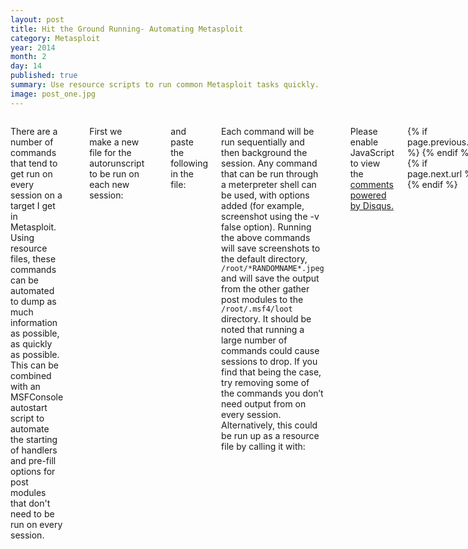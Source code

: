 ```yaml
---
layout: post
title: Hit the Ground Running- Automating Metasploit
category: Metasploit
year: 2014
month: 2
day: 14
published: true
summary: Use resource scripts to run common Metasploit tasks quickly.
image: post_one.jpg
---
```

     
<div class="row">  
     <div class="span9 columns">
     <p>There are a number of commands that tend to get run on every session on a target I get in Metasploit. Using resource files, these commands can be automated to dump as much information as possible, as quickly as possible. This can be combined with an MSFConsole autostart script to automate the starting of handlers and pre-fill options for post modules that don't need to be run on every session.</p>
     <br><p>First we make a new file for the autorunscript to be run on each new session:</p>
     <pre><code>nano /infogather </code></pre>
     <p>and paste the following in the file:</p>
     <script src="https://gist.github.com/bluscreenofjeff/9106100.js">
     </script>
     <p>Each command will be run sequentially and then background the session. Any command that can be run through a meterpreter shell can be used, with options added (for example, screenshot using the -v false option). Running the above commands will save screenshots to the default directory, <code>/root/*RANDOMNAME*.jpeg</code> and will save the output from the other gather post modules to the <code>/root/.msf4/loot</code> directory.
     It should be noted that running a large number of commands could cause sessions to drop. If you find that being the case, try removing some of the commands you don’t need output from on every session. Alternatively, this could be run up as a resource file by calling it with:</p>
     
     <pre><code>resource /infogather</code></pre>

     <br><p>Now we're all set to catch some shells. Let's make that easier by having a handler autostart, get logging all set up, and get the <code>post/windows/manage/multi_meterpreter_inject module</code> ready to spread our session to some other machines for posterity.</p>
     
     <p>Let's create the <code>/root/.msf4/msfconsole.rc</code> file that MSFConsole will automatically run with </p>

     <pre><code>nano /root/.msf4/msfconsole.rc</code></pre>
     <p>and paste the following in the file:</p>
     <script src="https://gist.github.com/bluscreenofjeff/9106047.js"></script>
     <p>Similar to the autosploit resource file, any command normally entered into the msf prompt can be used-- enabling you to set up any post module you want. Don't forget to replace the Xs above with the proper IP data. If you're using the <code>multi_meterpreter_inject</code>, you can add multiple addresses in a semicolon-separated list to spread the meterpreter session to numerous boxes for penetration.</p>
     <br><p>Finally, we’ll create a resource file to kill and restart a listener-- good for when you’re on a social engineering call and the just isn’t quite coming in. </p>
     <pre><code>nano /bounce</code></pre>
     <p>then paste the following into the file:</p>
     <script src="https://gist.github.com/bluscreenofjeff/9106071.js">
     </script>
     <p>Now we can call the resource file with the following command from the msf prompt:</p>
     <pre><code>resource /bounce</code></pre>
     </div>
     </div>
     <div id="disqus_thread"></div>
<script type="text/javascript">
    /* * * CONFIGURATION VARIABLES * * */
    var disqus_shortname = 'bluscreenofjeff';
    
    /* * * DON'T EDIT BELOW THIS LINE * * */
    (function() {
        var dsq = document.createElement('script'); dsq.type = 'text/javascript'; dsq.async = true;
        dsq.src = '//' + disqus_shortname + '.disqus.com/embed.js';
        (document.getElementsByTagName('head')[0] || document.getElementsByTagName('body')[0]).appendChild(dsq);
    })();
</script>
<noscript>Please enable JavaScript to view the <a href="https://disqus.com/?ref_noscript" rel="nofollow">comments powered by Disqus.</a></noscript>
<div class="row">
     <div class="span9 column">
          <p class="pull-right">{% if page.previous.url %} <a href="{{page.previous.url}}" title="Previous Post: {{page.previous.title}}"><i class="icon-chevron-left"></i></a>     {% endif %}   {% if page.next.url %}    <a href="{{page.next.url}}" title="Next Post: {{page.next.title}}"><i class="icon-chevron-right"></i></a>     {% endif %} </p>  
     </div>
</div>
<script>
  (function(i,s,o,g,r,a,m){i['GoogleAnalyticsObject']=r;i[r]=i[r]||function(){
  (i[r].q=i[r].q||[]).push(arguments)},i[r].l=1*new Date();a=s.createElement(o),
  m=s.getElementsByTagName(o)[0];a.async=1;a.src=g;m.parentNode.insertBefore(a,m)
  })(window,document,'script','//www.google-analytics.com/analytics.js','ga');

  ga('create', 'UA-61938642-1', 'auto');
  ga('send', 'pageview');

</script>
